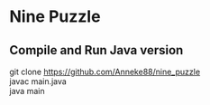 # Nine Puzzle
## Compile and Run Java version
git clone https://github.com/Anneke88/nine_puzzle<br>
javac main.java<br>
java main<br>
